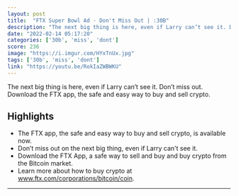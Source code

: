 ```yaml
---
layout: post
title:  "FTX Super Bowl Ad - Don't Miss Out | :30B"
description: "The next big thing is here, even if Larry can’t see it. Don’t miss out. Download the FTX app, the safe and easy way to buy and sell crypto."
date: "2022-02-14 05:17:20"
categories: ['30b', 'miss', 'dont']
score: 236
image: "https://i.imgur.com/HYxTnUx.jpg"
tags: ['30b', 'miss', 'dont']
link: "https://youtu.be/RokIaZWBWKU"
---
```


The next big thing is here, even if Larry can’t see it. Don’t miss out. Download the FTX app, the safe and easy way to buy and sell crypto.

## Highlights

- The FTX app, the safe and easy way to buy and sell crypto, is available now.
- Don’t miss out on the next big thing, even if Larry can't see it.
- Download the FTX App, a safe way to sell and buy and buy crypto from the Bitcoin market.
- Learn more about how to buy crypto at www.ftx.com/corporations/bitcoin/coin.

---
